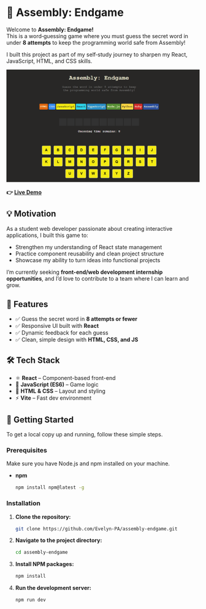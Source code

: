 
# 🚀 Assembly: Endgame

Welcome to **Assembly: Endgame!**  
This is a word‑guessing game where you must guess the secret word in under **8 attempts** to keep the programming world safe from Assembly!

I built this project as part of my self‑study journey to sharpen my React, JavaScript, HTML, and CSS skills.



![Screenshot of Assembly Endgame](/src/assets/Assembly-game.png)

**👉 [Live Demo](https://assembly-endgame-pearl-psi.vercel.app/)**

## 💡 Motivation
As a student web developer passionate about creating interactive applications, I built this game to:
- Strengthen my understanding of React state management
- Practice component reusability and clean project structure
- Showcase my ability to turn ideas into functional projects

I’m currently seeking **front-end/web development internship opportunities**, and I’d love to contribute to a team where I can learn and grow.

## 🎯 Features
- ✅ Guess the secret word in **8 attempts or fewer**
- ✅ Responsive UI built with **React**
- ✅ Dynamic feedback for each guess
- ✅ Clean, simple design with **HTML, CSS, and JS**


## 🛠️ Tech Stack
- ⚛️ **React** – Component-based front-end
- 📜 **JavaScript (ES6)** – Game logic
- 🎨 **HTML & CSS** – Layout and styling
- ⚡ **Vite** – Fast dev environment

## 🚀 Getting Started

To get a local copy up and running, follow these simple steps.

### Prerequisites

Make sure you have Node.js and npm installed on your machine.
*   **npm**
    ```sh
    npm install npm@latest -g
    ```

### Installation

1.  **Clone the repository:**
    ```sh
    git clone https://github.com/Evelyn-PA/assembly-endgame.git
    ```
2.  **Navigate to the project directory:**
    ```sh
    cd assembly-endgame
    ```
3.  **Install NPM packages:**
    ```sh
    npm install
    ```
4. **Run the development server:**
    ```sh
    npm run dev
    ```
